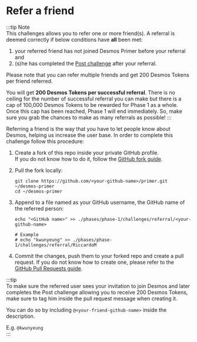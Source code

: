 # Refer a friend
:::tip Note  
This challenges allows you to refer one or more friend(s). A referral is deemed correctly if below conditions have **all** been met: 
   
1. your referred friend has not joined Desmos Primer before your referral and 
2. (s)he has completed the [Post challenge](create-post.md) after your referral.  

Please note that you can refer multiple friends and get 200 Desmos Tokens per friend referred.

You will get **200 Desmos Tokens per successful referral**. There is no ceiling for the number of successful referral you can make but there is a cap of 100,000 Desmos Tokens to be rewarded for Phase 1 as a whole. Once this cap has been reached, Phase 1 will end immediately. So, make sure you grab the chances to make as many referrals as possible!
:::

Referring a friend is the way that you have to let people know about Desmos, helping us increase the user base. In order to complete this challenge follow this procedure: 

1. Create a fork of this repo inside your private GitHub profile.  
   If you do not know how to do it, follow the [GitHub fork guide](https://help.github.com/en/github/getting-started-with-github/fork-a-repo).

2. Pull the fork locally:  
   ```shell
   git clone https://github.com/<your-github-name>/primer.git ~/desmos-primer
   cd ~/desmos-primer
   ```

3. Append to a file named as your GitHub username, the GitHub name of the referred person:    
   ```shell
   echo "<GitHub name>" >> ./phases/phase-1/challenges/referral/<your-github-name>
   
   # Example
   # echo "kwunyeung" >> ./phases/phase-1/challenges/referral/RiccardoM
   ```

4. Commit the changes, push them to your forked repo and create a pull request. If you do not know how to create one, please refer to the [GitHub Pull Requests guide](https://help.github.com/en/github/collaborating-with-issues-and-pull-requests/creating-a-pull-request).


:::tip  
To make sure the referred user sees your invitation to join Desmos and later completes the Post challenge allowing you to receive 200 Desmos Tokens, make sure to tag him inside the pull request message when creating it. 

You can do so by including `@<your-friend-github-name>` inside the description. 

E.g. `@kwunyeung`  
:::